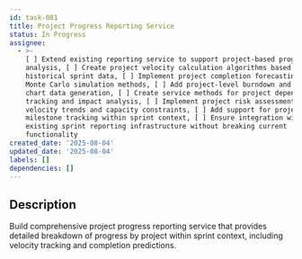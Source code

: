 ```yaml
---
id: task-081
title: Project Progress Reporting Service
status: In Progress
assignee:
  - >-
    [ ] Extend existing reporting service to support project-based progress
    analysis, [ ] Create project velocity calculation algorithms based on
    historical sprint data, [ ] Implement project completion forecasting using
    Monte Carlo simulation methods, [ ] Add project-level burndown and burnup
    chart data generation, [ ] Create service methods for project dependency
    tracking and impact analysis, [ ] Implement project risk assessment based on
    velocity trends and capacity constraints, [ ] Add support for project
    milestone tracking within sprint context, [ ] Ensure integration with
    existing sprint reporting infrastructure without breaking current
    functionality
created_date: '2025-08-04'
updated_date: '2025-08-04'
labels: []
dependencies: []
---
```


## Description

Build comprehensive project progress reporting service that provides detailed breakdown of progress by project within sprint context, including velocity tracking and completion predictions.
